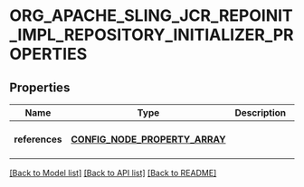 # ORG_APACHE_SLING_JCR_REPOINIT_IMPL_REPOSITORY_INITIALIZER_PROPERTIES

## Properties
Name | Type | Description | Notes
------------ | ------------- | ------------- | -------------
**references** | [**CONFIG_NODE_PROPERTY_ARRAY**](configNodePropertyArray.md) |  | [optional] [default to null]

[[Back to Model list]](../README.md#documentation-for-models) [[Back to API list]](../README.md#documentation-for-api-endpoints) [[Back to README]](../README.md)



